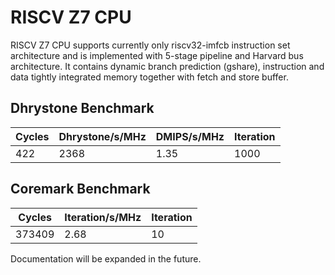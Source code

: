 # RISCV Z7 CPU #

RISCV Z7 CPU supports currently only riscv32-imfcb instruction set architecture and is implemented with 5-stage pipeline and Harvard bus architecture. It contains dynamic branch prediction (gshare), instruction and data tightly integrated memory together with fetch and store buffer.

## Dhrystone Benchmark ##
| Cycles | Dhrystone/s/MHz | DMIPS/s/MHz | Iteration |
| ------ | --------------- | ----------- | --------- |
|    422 |            2368 |        1.35 |      1000 |

## Coremark Benchmark ##
| Cycles | Iteration/s/MHz | Iteration |
| ------ | --------------- | --------- |
| 373409 |            2.68 |        10 |

Documentation will be expanded in the future.
